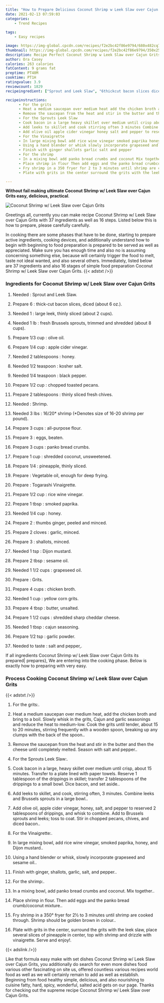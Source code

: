 ```yaml
---
title: "How to Prepare Delicious Coconut Shrimp w Leek Slaw over Cajun Grits"
date: 2021-02-13 07:59:03
categories:
    - Trend Recipes
    
tags:
    - Easy recipes

image: https://img-global.cpcdn.com/recipes/f2e2bc42f86e9794/680x482cq70/coconut-shrimp-w-leek-slaw-over-cajun-grits-recipe-main-photo.jpg
thumbnail: https://img-global.cpcdn.com/recipes/f2e2bc42f86e9794/350x250cq70/coconut-shrimp-w-leek-slaw-over-cajun-grits-recipe-main-photo.jpg
description: Recipe Perfect Coconut Shrimp w Leek Slaw over Cajun Grits with 37 ingredients and 16 stages of easy cooking.
author: Ora Casey
calories: 263 calories
fatContent: 9 grams fat
preptime: PT40M
cooktime: PT1H
ratingvalue: 3.9
reviewcount: 1829
recipeingredient: ["Sprout and Leek Slaw", "6thickcut bacon slices diced about 6 oz", "1large leek thinly sliced about 2 cups", "1 lbfresh Brussels sprouts trimmed and shredded about 8 cups", "1/3 cupolive oil", "1/4 cupapple cider vinegar", "2 tablespoonshoney", "1/2 teaspoonkosher salt", "1/4 teaspoonblack pepper", "1/2 cupchopped toasted pecans", "2 tablespoonsthinly sliced fresh chives", "Shrimp", "3 lbs1620 shrimp Denotes size of 1620 shrimp per pound", "3 cupsallpurpose flour", "3eggs beaten", "3 cupspanko bread crumbs", "1 cupshredded coconut unsweetened", "1/4pineapple thinly sliced", "Vegetable oil enough for deep frying", "Togarashi Vinaigrette", "1/2 cuprice wine vinegar", "1 tbspsmoked paprika", "1/4 cuphoney", "2thumbs ginger peeled and minced", "2 clovesgarlic minced", "3shallots minced", "1 tspDijon mustard", "2 tbspsesame oil", "1 1/2 cupsgrapeseed oil", "Grits", "4 cupschicken broth", "1 cupyellow corn grits", "4 tbspbutter unsalted", "1 1/2 cupsshredded sharp cheddar cheese", "1 tbspcajun seasoning", "1/2 tspgarlic powder", "to tastesalt and pepper"]

recipeinstructions: 
      - For the grits 
      - Heat a medium saucepan over medium heat add the chicken broth and bring to a boil Slowly whisk in the grits Cajun and garlic seasonings and reduce the heat to mediumlow Cook the grits until tender about 15 to 20 minutes stirring frequently with a wooden spoon breaking up any clumps with the back of the spoon 
      - Remove the saucepan from the heat and stir in the butter and then the cheese until completely melted Season with salt and pepper 
      - For the Sprouts Leek Slaw 
      - Cook bacon in a large heavy skillet over medium until crisp about 15 minutes Transfer to a plate lined with paper towels Reserve 1 tablespoon of the drippings in skillet transfer 2 tablespoons of the drippings to a small bowl Dice bacon and set aside 
      - Add leeks to skillet and cook stirring often 3 minutes Combine leeks and Brussels sprouts in a large bowl 
      - Add olive oil apple cider vinegar honey salt and pepper to reserved 2 tablespoons of drippings and whisk to combine Add to Brussels sprouts and leeks toss to coat Stir in chopped pecans chives and diced bacon 
      - For the Vinaigrette 
      - In large mixing bowl add rice wine vinegar smoked paprika honey and Dijon mustard 
      - Using a hand blender or whisk slowly incorporate grapeseed and sesame oil 
      - Finish with ginger shallots garlic salt and pepper 
      - For the shrimp 
      - In a mixing bowl add panko bread crumbs and coconut Mix together 
      - Place shrimp in flour Then add eggs and the panko bread crumbcoconut mixture 
      - Fry shrimp in a 350 fryer for 2 to 3 minutes until shrimp are cooked through Shrimp should be golden brown in colour 
      - Plate with grits in the center surround the grits with the leek slaw place several slices of pineapple in center top with shrimp and drizzle with vinaigrette Serve and enjoy

---
```




**Without fail making ultimate Coconut Shrimp w/ Leek Slaw over Cajun Grits easy, delicious, practical**. 


![Coconut Shrimp w/ Leek Slaw over Cajun Grits](https://img-global.cpcdn.com/recipes/f2e2bc42f86e9794/680x482cq70/coconut-shrimp-w-leek-slaw-over-cajun-grits-recipe-main-photo.jpg "Coconut Shrimp w/ Leek Slaw over Cajun Grits")




Greetings all, currently you can make recipe Coconut Shrimp w/ Leek Slaw over Cajun Grits with 37 ingredients as well as 16 steps. Listed below this is how to prepare, please carefully carefully.

In cooking there are some phases that have to be done, starting to prepare active ingredients, cooking devices, and additionally understand how to begin with beginning to food preparation is prepared to be served as well as appreciated. Make sure you has enough time and also no is assuming concerning something else, because will certainly trigger the food to melt, taste not ideal wanted, and also several others. Immediately, listed below are 37 ingredients and also 16 stages of simple food preparation Coconut Shrimp w/ Leek Slaw over Cajun Grits.
{{< adstxt />}}

### Ingredients for Coconut Shrimp w/ Leek Slaw over Cajun Grits


1. Needed  : Sprout and Leek Slaw.

1. Prepare 6 : thick-cut bacon slices, diced (about 6 oz.).

1. Needed 1 : large leek, thinly sliced (about 2 cups).

1. Needed 1 lb : fresh Brussels sprouts, trimmed and shredded (about 8 cups).

1. Prepare 1/3 cup : olive oil.

1. Prepare 1/4 cup : apple cider vinegar.

1. Needed 2 tablespoons : honey.

1. Needed 1/2 teaspoon : kosher salt.

1. Needed 1/4 teaspoon : black pepper.

1. Prepare 1/2 cup : chopped toasted pecans.

1. Prepare 2 tablespoons : thinly sliced fresh chives.

1. Needed  : Shrimp.

1. Needed 3 lbs : 16/20* shrimp (*Denotes size of 16-20 shrimp per pound).

1. Prepare 3 cups : all-purpose flour.

1. Prepare 3 : eggs, beaten.

1. Prepare 3 cups : panko bread crumbs.

1. Prepare 1 cup : shredded coconut, unsweetened.

1. Prepare 1/4 : pineapple, thinly sliced.

1. Prepare  : Vegetable oil, enough for deep frying.

1. Prepare  : Togarashi Vinaigrette.

1. Prepare 1/2 cup : rice wine vinegar.

1. Prepare 1 tbsp : smoked paprika.

1. Needed 1/4 cup : honey.

1. Prepare 2 : thumbs ginger, peeled and minced.

1. Prepare 2 cloves : garlic, minced.

1. Prepare 3 : shallots, minced.

1. Needed 1 tsp : Dijon mustard.

1. Prepare 2 tbsp : sesame oil.

1. Needed 1 1/2 cups : grapeseed oil.

1. Prepare  : Grits.

1. Prepare 4 cups : chicken broth.

1. Needed 1 cup : yellow corn grits.

1. Prepare 4 tbsp : butter, unsalted.

1. Prepare 1 1/2 cups : shredded sharp cheddar cheese.

1. Needed 1 tbsp : cajun seasoning.

1. Prepare 1/2 tsp : garlic powder.

1. Needed to taste : salt and pepper,.



If all ingredients Coconut Shrimp w/ Leek Slaw over Cajun Grits its prepared| prepares}, We are entering into the cooking phase. Below is exactly how to preparing with very easy.

### Process Cooking Coconut Shrimp w/ Leek Slaw over Cajun Grits

{{< adstxt />}}


1. For the grits:.



1. Heat a medium saucepan over medium heat, add the chicken broth and bring to a boil. Slowly whisk in the grits, Cajun and garlic seasonings and reduce the heat to medium-low. Cook the grits until tender, about 15 to 20 minutes, stirring frequently with a wooden spoon, breaking up any clumps with the back of the spoon..



1. Remove the saucepan from the heat and stir in the butter and then the cheese until completely melted. Season with salt and pepper..



1. For the Sprouts Leek Slaw:.



1. Cook bacon in a large, heavy skillet over medium until crisp, about 15 minutes. Transfer to a plate lined with paper towels. Reserve 1 tablespoon of the drippings in skillet; transfer 2 tablespoons of the drippings to a small bowl. Dice bacon, and set aside..



1. Add leeks to skillet, and cook, stirring often, 3 minutes. Combine leeks and Brussels sprouts in a large bowl..



1. Add olive oil, apple cider vinegar, honey, salt, and pepper to reserved 2 tablespoons of drippings, and whisk to combine. Add to Brussels sprouts and leeks; toss to coat. Stir in chopped pecans, chives, and diced bacon..



1. For the Vinaigrette:.



1. In large mixing bowl, add rice wine vinegar, smoked paprika, honey, and Dijon mustard..



1. Using a hand blender or whisk, slowly incorporate grapeseed and sesame oil..



1. Finish with ginger, shallots, garlic, salt, and pepper..



1. For the shrimp:.



1. In a mixing bowl, add panko bread crumbs and coconut. Mix together..



1. Place shrimp in flour. Then add eggs and the panko bread crumb/coconut mixture..



1. Fry shrimp in a 350° fryer for 2½ to 3 minutes until shrimp are cooked through. Shrimp should be golden brown in colour..



1. Plate with grits in the center, surround the grits with the leek slaw, place several slices of pineapple in center, top with shrimp and drizzle with vinaigrette. Serve and enjoy!.





{{< adslink />}}

Like that formula easy make with set dishes Coconut Shrimp w/ Leek Slaw over Cajun Grits, you additionally do search for even more dishes food various other fascinating on site us, offered countless various recipes world food as well as we will certainly remain to add as well as establish. Beginning from food healthy simple, delicious, and also nourishing to cuisine fatty, hard, spicy, wonderful, salted acid gets on our page. Thanks for checking out the supreme recipe Coconut Shrimp w/ Leek Slaw over Cajun Grits.

